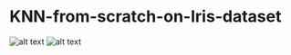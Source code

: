 # KNN-from-scratch-on-Iris-dataset
![alt text](https://miro.medium.com/fit/c/1838/551/0*Uw37vrrKzeEWahdB)
![alt text](https://i.imgur.com/PQqYGaW.png) 

